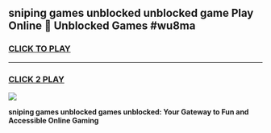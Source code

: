 
## sniping games unblocked unblocked game Play Online 👋 Unblocked Games #wu8ma
<h3>
<a href="https://premium.freeplayer.one?title=sniping_games_unblocked&ref=21F">CLICK TO PLAY</a></h3>
<hr>

<h3>
<a href="https://premium.freeplayer.one?title=sniping_games_unblocked&ref=21F">CLICK 2 PLAY</a>
  
</h3>

<a href="https://premium.freeplayer.one?title=sniping_games_unblocked&ref=21F/"><img src="https://clearcache.store/games.png"></a>


**sniping games unblocked games unblocked: Your Gateway to Fun and Accessible Online Gaming**
